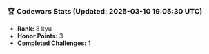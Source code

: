 ### 🏆 Codewars Stats (Updated: 2025-03-10 19:05:30 UTC)

- **Rank:** 8 kyu
- **Honor Points:** 3
- **Completed Challenges:** 1
